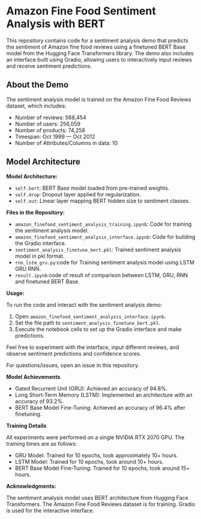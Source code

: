 # Amazon Fine Food Sentiment Analysis with BERT

This repository contains code for a sentiment analysis demo that predicts the sentiment of Amazon fine food reviews using a finetuned BERT Base model from the Hugging Face Transformers library. The demo also includes an interface built using Gradio, allowing users to interactively input reviews and receive sentiment predictions.

## About the Demo

The sentiment analysis model is trained on the Amazon Fine Food Reviews dataset, which includes:

- Number of reviews: 568,454
- Number of users: 256,059
- Number of products: 74,258
- Timespan: Oct 1999 — Oct 2012
- Number of Attributes/Columns in data: 10

## Model Architecture

**Model Architecture:**

- `self.bert`: BERT Base model loaded from pre-trained weights.
- `self.drop`: Dropout layer applied for regularization.
- `self.out`: Linear layer mapping BERT hidden size to sentiment classes.

**Files in the Repository:**

- `amazon_finefood_sentiment_analysis_training.ipynb`: Code for training the sentiment analysis model.
- `amazon_finefood_sentiment_analysis_interface.ipynb`: Code for building the Gradio interface.
- `sentiment_analysis_finetune_bert.pkl`: Trained sentiment analysis model in pkl format.
- `rnn_lstm_gru.py`:code for Training sentiment analysis model using LSTM GRU RNN.
- `result.ipynb`:code of result of comparison between LSTM, GRU, RNN and finetuned BERT Base.

**Usage:**

To run the code and interact with the sentiment analysis demo:

1. Open `amazon_finefood_sentiment_analysis_interface.ipynb`.
2. Set the file path to `sentiment_analysis_finetune_bert.pkl`.
3. Execute the notebook cells to set up the Gradio interface and make predictions.

Feel free to experiment with the interface, input different reviews, and observe sentiment predictions and confidence scores.

For questions/issues, open an issue in this repository.

**Model Achievements**

- Gated Recurrent Unit (GRU): Achieved an accuracy of 94.8%.
- Long Short-Term Memory (LSTM): Implemented an architecture with an accuracy of 93.2%.
- BERT Base Model Fine-Tuning: Achieved an accuracy of 96.4% after finetuning.

**Training Details**

All experiments were performed on a single NVIDIA RTX 2070 GPU. The training times are as follows:

- GRU Model: Trained for 10 epochs, took approximately 10+ hours.
- LSTM Model: Trained for 10 epochs, took around 10+ hours.
- BERT Base Model Fine-Tuning: Trained for 10 epochs, took around 15+ hours.

**Acknowledgments:**

The sentiment analysis model uses BERT architecture from Hugging Face Transformers. The Amazon Fine Food Reviews dataset is for training. Gradio is used for the interactive interface.


